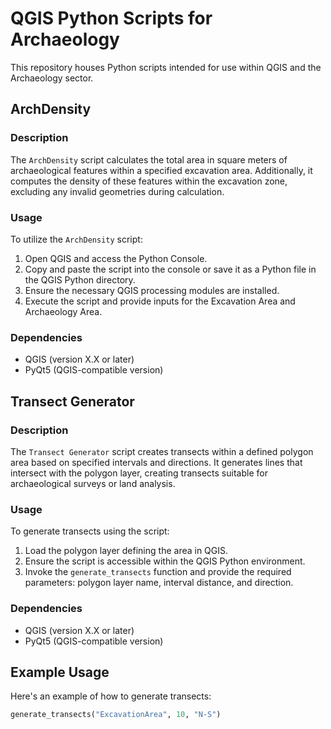 # QGIS Python Scripts for Archaeology

This repository houses Python scripts intended for use within QGIS and the Archaeology sector.

## ArchDensity

### Description

The `ArchDensity` script calculates the total area in square meters of archaeological features within a specified excavation area. Additionally, it computes the density of these features within the excavation zone, excluding any invalid geometries during calculation.

### Usage

To utilize the `ArchDensity` script:

1. Open QGIS and access the Python Console.
2. Copy and paste the script into the console or save it as a Python file in the QGIS Python directory.
3. Ensure the necessary QGIS processing modules are installed.
4. Execute the script and provide inputs for the Excavation Area and Archaeology Area.

### Dependencies

- QGIS (version X.X or later)
- PyQt5 (QGIS-compatible version)

## Transect Generator

### Description

The `Transect Generator` script creates transects within a defined polygon area based on specified intervals and directions. It generates lines that intersect with the polygon layer, creating transects suitable for archaeological surveys or land analysis.

### Usage

To generate transects using the script:

1. Load the polygon layer defining the area in QGIS.
2. Ensure the script is accessible within the QGIS Python environment.
3. Invoke the `generate_transects` function and provide the required parameters: polygon layer name, interval distance, and direction.

### Dependencies

- QGIS (version X.X or later)
- PyQt5 (QGIS-compatible version)

## Example Usage

Here's an example of how to generate transects:

```python
generate_transects("ExcavationArea", 10, "N-S")
```
